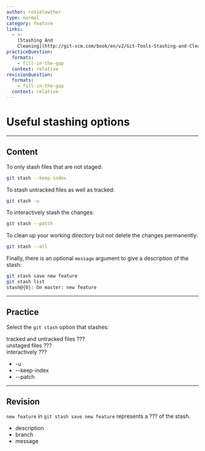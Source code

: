 ```yaml
---
author: rosielowther
type: normal
category: feature
links:
  - >-
    [Stashing And
    Cleaning](http://git-scm.com/book/en/v2/Git-Tools-Stashing-and-Cleaning){documentation}
practiceQuestion:
  formats:
    - fill-in-the-gap
  context: relative
revisionQuestion:
  formats:
    - fill-in-the-gap
  context: relative
---
```


# Useful stashing options


---

## Content

To only stash files that are not staged:

```bash
git stash --keep-index
```

To stash untracked files as well as tracked:

```bash
git stash -u
```

To interactively stash the changes:

```bash
git stash --patch
```

To clean up your working directory but not delete the changes permanently:

```bash
git stash --all
```

Finally, there is an optional `message` argument to give a description of the stash:

```bash
git stash save new feature
git stash list
stash@{0}: On master: new feature
```


---

## Practice

Select the `git stash` option that stashes:

tracked and untracked files ???  
unstaged files ???  
interactively ???  

- -u
- --keep-index
- --patch


---

## Revision

`new feature` in `git stash save new feature` represents a ??? of the stash.

- description
- branch
- message
